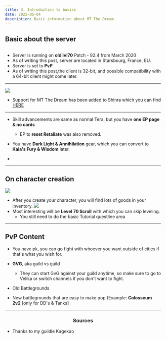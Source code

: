 ```yaml
---
title: 3. Introduction to basics
date: 2022-05-04
description: Basic information about MT The Dream
---
```

## Basic about the server

![]()
* Server is running on **old lvl70** Patch - 92.4 from March 2020
* As of writing this post, server are located in Starsbourg, France, EU. 
* Server is set to **PvP**
* As of writing this post,the client is 32-bit, and possible compatibility with a 64-bit client might come later.
<hr/>

![](https://i.imgur.com/gCGwqNw.png) 
* Support for MT The Dream has been added to Shinra which you can find [HERE](https://kabedon.moongourd.com/)
<hr/>

* Skill advancements are same as normal Tera, but you have **one EP page & no cards**
  * EP to **reset Retaliate** was also removed.

* You have **Dark Light & Annihilation** gear, which you can convert to **Kaia's Fury & Wisdom** later.
*
<hr/>

## On character creation
![](https://i.imgur.com/8duzTYv.png)
* After you create your character, you will find lots of goods in your inventory.
![](https://i.imgur.com/DZXWDzm.png)
* Most interesting will be **Level 70 Scroll** with which you can skip leveling.
  * You still need to do the basic Tutorial questline area

<hr/>

## PvP Content

* You have pk, you can go fight with whoever you want outside of cities if that's what you wish for.
* **GVG**, aka guild vs guild <br>
  * They can start GvG against your guild anytime, so make sure to go to Velika or switch channels if you don't want to fight.

* Old Battlegrounds 
* New battlegrounds that are easy to make pop (Example: **Colosseum 2v2** [only for DD's & Tanks]

<hr/> 

<center><h3>Sources</h3></center>

* Thanks to my guildie Kagekao







